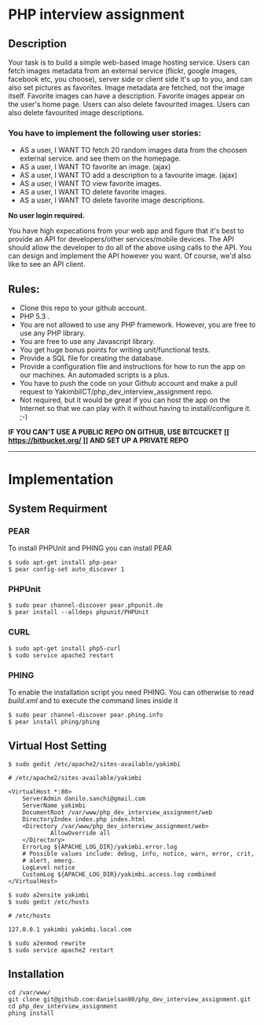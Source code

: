 # PHP interview assignment

## Description

Your task is to build a simple web-based image hosting service.
Users can fetch images metadata from an external service (flickr, google images, facebook etc, you choose),
server side or client side it's up to you, and can also set pictures as favorites.
Image metadata are fetched, not the image itself.
Favorite images can have a description.
Favorite images appear on the user's home page.
Users can also delete favourited images.
Users can also delete favourited image descriptions.

### You have to implement the following user stories:

* AS a user, I WANT TO fetch 20 random images data from the choosen external service.
  and see them on the homepage.
* AS a user, I WANT TO favorite an image. (ajax)
* AS a user, I WANT TO add a description to a favourite image. (ajax)
* AS a user, I WANT TO view favorite images.
* AS a user, I WANT TO delete favorite images.
* AS a user, I WANT TO delete favorite image descriptions.

**No user login required.**

You have high expecations from your web app and figure that it's best to provide an API for
developers/other services/mobile devices.
The API should allow the developer to do all of the above using calls to the API. You
can design and implement the API however you want. Of course, we'd also like to see an API client.


## Rules:

* Clone this repo to your github account.
* PHP 5.3 .
* You are not allowed to use any PHP framework. However, you are free to use any PHP library.
* You are free to use any Javascript library.
* You get huge bonus points for writing unit/functional tests.
* Provide a SQL file for creating the database.
* Provide a configuration file and instructions for how to run the app on our machines. An automaded scripts is a plus.
* You have to push the code on your Github account and make a pull request to YakimbiICT/php_dev_interview_assignment repo.
* Not required, but it would be great if you can host the app on the Internet so that we can play
  with it without having to install/configure it. ;-) 

**IF YOU CAN'T USE A PUBLIC REPO ON GITHUB, USE BITCUCKET [[ https://bitbucket.org/ ]] AND SET UP A PRIVATE REPO**

---

# Implementation

## System Requirment

### PEAR
To install PHPUnit and PHING you can install PEAR
```shell
$ sudo apt-get install php-pear
$ pear config-set auto_discover 1
```

### PHPUnit
```shell
$ sudo pear channel-discover pear.phpunit.de
$ pear install --alldeps phpunit/PHPUnit
```

### CURL
```shell
$ sudo apt-get install php5-curl
$ sudo service apache2 restart
```

### PHING
To enable the installation script you need PHING.
You can otherwise to read *build.xml* and to execute the command lines inside it

```shell
$ sudo pear channel-discover pear.phing.info
$ pear install phing/phing
```

## Virtual Host Setting
```shell
$ sudo gedit /etc/apache2/sites-available/yakimbi
```
```text
# /etc/apache2/sites-available/yakimbi

<VirtualHost *:80>
    ServerAdmin danilo.sanchi@gmail.com
    ServerName yakimbi
    DocumentRoot /var/www/php_dev_interview_assignment/web
    DirectoryIndex index.php index.html
    <Directory /var/www/php_dev_interview_assignment/web>
            AllowOverride all
    </Directory>
    ErrorLog ${APACHE_LOG_DIR}/yakimbi.error.log
    # Possible values include: debug, info, notice, warn, error, crit,
    # alert, emerg.
    LogLevel notice
    CustomLog ${APACHE_LOG_DIR}/yakimbi.access.log combined
</VirtualHost>
```

```shell
$ sudo a2ensite yakimbi
$ sudo gedit /etc/hosts
```
```text
# /etc/hosts

127.0.0.1 yakimbi yakimbi.local.com
```
```shell
$ sudo a2enmod rewrite
$ sudo service apache2 restart
```


## Installation

```shell
cd /var/www/
git clone git@github.com:danielsan80/php_dev_interview_assignment.git
cd php_dev_interview_assignment
phing install
```